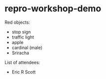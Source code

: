 # repro-workshop-demo
Red objects:
- stop sign
- traffic light
- apple
- cardinal (male)
- Sriracha


List of attendees:
- Eric R Scott
